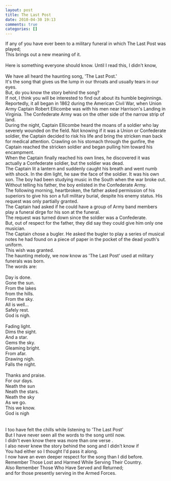 ```yaml
---
layout: post
title: The Last Post
date: 2010-04-30 19:13
comments: true
categories: []
---
```

If any of you have ever been to a military funeral in which The Last Post was played;<br />This brings out a new meaning of it.<br /><br />Here is something everyone should know. Until I read this, I didn't know,<br /><br />We have all heard the haunting song, 'The Last Post.'<br />It's the song that gives us the lump in our throats and usually tears in our eyes.<br />But, do you know the story behind the song?<br />If not, I think you will be interested to find out about its humble beginnings. <br />Reportedly, it all began in 1862 during the American Civil War, when Union Army Captain Robert Ellicombe was with his men near Harrison's Landing in Virginia.  The Confederate Army was on the other side of the narrow strip of land.<br />During the night, Captain Ellicombe heard the moans of a soldier who lay severely wounded on the field.  Not knowing if it was a Union or Confederate soldier, the Captain decided to risk his life and bring the stricken man back for medical attention. Crawling on his stomach through the gunfire, the Captain reached the stricken soldier and began pulling him toward his encampment. <br />When the Captain finally reached his own lines, he discovered it was actually a Confederate soldier, but the soldier was dead. <br />The Captain lit a lantern and suddenly caught his breath and went numb with shock.  In the dim light, he saw the face of the soldier. It was his own son. The boy had been studying music in the South when the war broke out.  Without telling his father, the boy enlisted in the Confederate Army. <br />The following morning, heartbroken, the father asked permission of his superiors to give his son a full military burial, despite his enemy status. His request was only partially granted.<br />The Captain had asked if he could have a group of Army band members play a funeral dirge for his son at the funeral. <br />The request was turned down since the soldier was a Confederate. <br />But, out of respect for the father, they did say they could give him only one musician.<br />The Captain chose a bugler.  He asked the bugler to play a series of musical notes he had found on a piece of paper in the pocket of the dead youth's uniform. <br />This wish was granted. <br />The haunting melody, we now know as 'The Last Post' used at military funerals was born. <br />The words are:<br /><br />Day is done.<br />Gone the sun.<br />From the lakes<br />from the hills.  <br />From the sky.<br />All is well...  <br />Safely rest.  <br />God is nigh.<br /><br />Fading light.<br />Dims the sight.<br />And a star.<br />Gems the sky.<br />Gleaming bright.  <br />From afar.  <br />Drawing nigh.  <br />Falls the night.<br /><br />Thanks and praise.  <br />For our days.  <br />Neath the sun  <br />Neath the stars.  <br />Neath the sky<br />As we go.<br />This we know.  <br />God is nigh<br /><br /><br />I too have felt the chills while listening to 'The Last Post'<br />But I have never seen all the words to the song until now.<br />I didn't even know there was more than one verse . <br />I also never knew the story behind the song and I didn't know if<br />You had either so I thought I'd pass it along. <br />I now have an even deeper respect for the song than I did before. <br />Remember Those Lost and Harmed While Serving Their Country.<br />Also Remember Those Who Have Served and Returned;<br />and for those presently serving in the Armed Forces.<div class="blogger-post-footer"><img width='1' height='1' src='' alt='' /></div>
